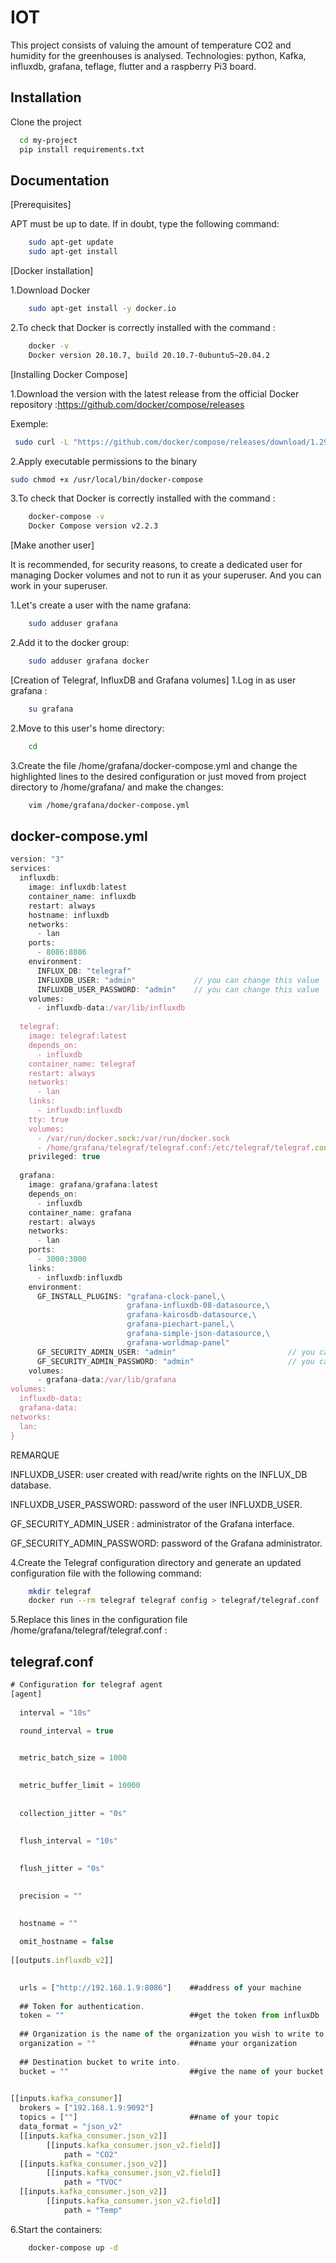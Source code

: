 
# IOT

This project consists of valuing the amount of temperature CO2 and humidity for the greenhouses is analysed.
Technologies: python, Kafka, influxdb, grafana, teflage, flutter and a raspberry Pi3 board.

## Installation

Clone the project

```bash
  cd my-project
  pip install requirements.txt 
```
    
## Documentation

[Prerequisites]

APT must be up to date. If in doubt, type the following command:
```bash
    sudo apt-get update
    sudo apt-get install 
```
[Docker installation]

1.Download Docker
```bash
    sudo apt-get install -y docker.io
```
2.To check that Docker is correctly installed with the command :
```bash
    docker -v
    Docker version 20.10.7, build 20.10.7-0ubuntu5~20.04.2
```
[Installing Docker Compose]

1.Download the version with the latest release from the official Docker repository :https://github.com/docker/compose/releases

Exemple:
```bash
 sudo curl -L "https://github.com/docker/compose/releases/download/1.29.2/docker-compose-$(uname -s)-$(uname -m)" -o /usr/local/bin/docker-compose
```
2.Apply executable permissions to the binary
```bash
sudo chmod +x /usr/local/bin/docker-compose
```
3.To check that Docker is correctly installed with the command :
```bash
    docker-compose -v
    Docker Compose version v2.2.3
```
[Make another user]

It is recommended, for security reasons, to create a dedicated user for managing Docker volumes and not to run it as your superuser.
And you can work in your superuser.

1.Let's create a user  with the name grafana: 
```bash
    sudo adduser grafana
```
2.Add it to the docker group:
```bash
    sudo adduser grafana docker
```
[Creation of Telegraf, InfluxDB and Grafana volumes]
1.Log in as user grafana :
```bash
    su grafana
```
2.Move to this user's home directory:
```bash
    cd
```
3.Create the file /home/grafana/docker-compose.yml and change the highlighted lines to the desired configuration or just moved from project directory to /home/grafana/ and make the changes:
```bash
    vim /home/grafana/docker-compose.yml
```

## docker-compose.yml

```javascript
version: "3"
services:
  influxdb:
    image: influxdb:latest
    container_name: influxdb
    restart: always
    hostname: influxdb
    networks:
      - lan
    ports:
      - 8086:8086
    environment:
      INFLUX_DB: "telegraf"
      INFLUXDB_USER: "admin"             // you can change this value
      INFLUXDB_USER_PASSWORD: "admin"    // you can change this value
    volumes:
      - influxdb-data:/var/lib/influxdb
 
  telegraf:
    image: telegraf:latest
    depends_on:
      - influxdb
    container_name: telegraf
    restart: always
    networks:
      - lan
    links:
      - influxdb:influxdb
    tty: true
    volumes:
      - /var/run/docker.sock:/var/run/docker.sock
      - /home/grafana/telegraf/telegraf.conf:/etc/telegraf/telegraf.conf
    privileged: true
 
  grafana:
    image: grafana/grafana:latest
    depends_on:
      - influxdb
    container_name: grafana
    restart: always
    networks:
      - lan
    ports:
      - 3000:3000
    links:
      - influxdb:influxdb
    environment:
      GF_INSTALL_PLUGINS: "grafana-clock-panel,\
                          grafana-influxdb-08-datasource,\
                          grafana-kairosdb-datasource,\
                          grafana-piechart-panel,\
                          grafana-simple-json-datasource,\
                          grafana-worldmap-panel"
      GF_SECURITY_ADMIN_USER: "admin"                         // you can change this value
      GF_SECURITY_ADMIN_PASSWORD: "admin"                     // you can change this value
    volumes:
      - grafana-data:/var/lib/grafana
volumes:
  influxdb-data:
  grafana-data:
networks:
  lan: 
}
```


REMARQUE

INFLUXDB_USER: user created with read/write rights on the INFLUX_DB database.

INFLUXDB_USER_PASSWORD: password of the user INFLUXDB_USER.

GF_SECURITY_ADMIN_USER : administrator of the Grafana interface.

GF_SECURITY_ADMIN_PASSWORD: password of the Grafana administrator.

4.Create the Telegraf configuration directory and generate an updated configuration file with the following command:

```bash
    mkdir telegraf
    docker run --rm telegraf telegraf config > telegraf/telegraf.conf
```
5.Replace this lines in the configuration file /home/grafana/telegraf/telegraf.conf :

## telegraf.conf

```javascript
# Configuration for telegraf agent
[agent]
  
  interval = "10s"
 
  round_interval = true


  metric_batch_size = 1000
 

  metric_buffer_limit = 10000
 
 
  collection_jitter = "0s"
 
  
  flush_interval = "10s"
 

  flush_jitter = "0s"
 

  precision = ""
 

  hostname = ""
 
  omit_hostname = false
 
[[outputs.influxdb_v2]]
 

  urls = ["http://192.168.1.9:8086"]    ##address of your machine
 
  ## Token for authentication.
  token = ""                            ##get the token from influxDb
 
  ## Organization is the name of the organization you wish to write to; must exist.
  organization = ""                     ##name your organization
 
  ## Destination bucket to write into.
  bucket = ""                           ##give the name of your bucket
 

[[inputs.kafka_consumer]]
  brokers = ["192.168.1.9:9092"]
  topics = [""]                         ##name of your topic
  data_format = "json_v2"
  [[inputs.kafka_consumer.json_v2]]
        [[inputs.kafka_consumer.json_v2.field]]
            path = "CO2" 
  [[inputs.kafka_consumer.json_v2]]
        [[inputs.kafka_consumer.json_v2.field]]
            path = "TVOC" 
  [[inputs.kafka_consumer.json_v2]]
        [[inputs.kafka_consumer.json_v2.field]]
            path = "Temp" 
```

6.Start the containers:
```bash
    docker-compose up -d
```

